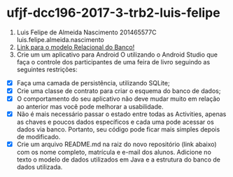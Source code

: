 # ufjf-dcc196-2017-3-trb2-luis-felipe
1. Luis Felipe de Almeida Nascimento 201465577C luis.felipe.almeida.nascimento
2. [Link para o modelo Relacional do Banco!](https://drive.google.com/file/d/14I2UUHmv9-AHgHEBfwC-1cRzPlL39r2j/view?usp=sharing)
3. Crie um um aplicativo para Android O utilizando o Android Studio que faça o controle dos participantes de uma feira de livro seguindo as seguintes restrições:

- [x] Faça uma camada de persistência, utilizando SQLite;
- [x] Crie uma classe de contrato para criar o esquema do banco de dados;
- [x] O comportamento do seu aplicativo não deve mudar muito em relação ao anterior mas você pode melhorar a usabilidade.
- [x] Não é mais necessário passar o estado entre todas as Activities, apenas as chaves e poucos dados específicos e cada uma pode acessar os dados via banco. Portanto, seu código pode ficar mais simples depois de modificado.
- [x] Crie um arquivo README.md na raiz do novo repositório (link abaixo) com os nome completo, matrícula e e-mail dos alunos.
Adicione no texto o modelo de dados utilizados em Java e a estrutura do banco de dados utilizada.
